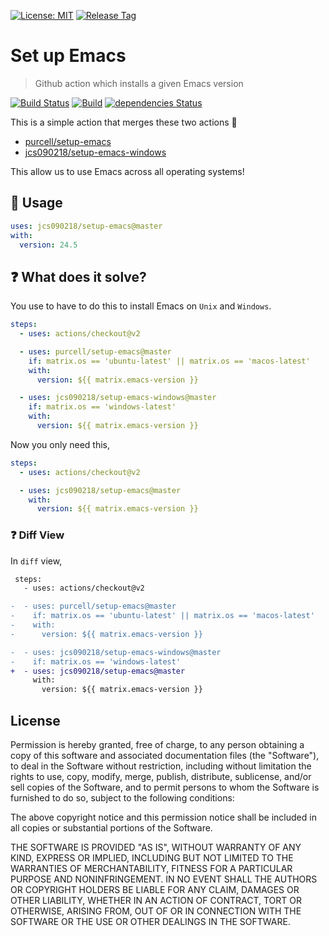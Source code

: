 [![License: MIT](https://img.shields.io/badge/License-MIT-green.svg)](https://opensource.org/licenses/MIT)
[![Release Tag](https://img.shields.io/github/tag/jcs090218/setup-emacs.svg?label=release&logo=github)](https://github.com/jcs090218/setup-emacs/releases/latest)

# Set up Emacs
> Github action which installs a given Emacs version

[![Build Status](https://github.com/jcs090218/setup-emacs/workflows/CI/badge.svg)](https://github.com/jcs090218/setup-emacs/actions)
[![Build](https://github.com/jcs090218/setup-emacs/actions/workflows/build.yml/badge.svg)](https://github.com/jcs090218/setup-emacs/actions/workflows/build.yml)
[![dependencies Status](https://status.david-dm.org/gh/jcs090218/setup-emacs.svg)](https://david-dm.org/jcs090218/setup-emacs)

This is a simple action that merges these two actions 🎉

- [purcell/setup-emacs](https://github.com/purcell/setup-emacs)
- [jcs090218/setup-emacs-windows](https://github.com/jcs090218/setup-emacs-windows)

This allow us to use Emacs across all operating systems!

## 🔨 Usage

```yaml
uses: jcs090218/setup-emacs@master
with:
  version: 24.5
```

## ❓ What does it solve?

You use to have to do this to install Emacs on `Unix` and `Windows`.

```yml
steps:
  - uses: actions/checkout@v2

  - uses: purcell/setup-emacs@master
    if: matrix.os == 'ubuntu-latest' || matrix.os == 'macos-latest'
    with:
      version: ${{ matrix.emacs-version }}

  - uses: jcs090218/setup-emacs-windows@master
    if: matrix.os == 'windows-latest'
    with:
      version: ${{ matrix.emacs-version }}
```

Now you only need this,

```yml
steps:
  - uses: actions/checkout@v2

  - uses: jcs090218/setup-emacs@master
    with:
      version: ${{ matrix.emacs-version }}
```

### ❓ Diff View

In `diff` view,

```diff
 steps:
   - uses: actions/checkout@v2

-  - uses: purcell/setup-emacs@master
-    if: matrix.os == 'ubuntu-latest' || matrix.os == 'macos-latest'
-    with:
-      version: ${{ matrix.emacs-version }}

-  - uses: jcs090218/setup-emacs-windows@master
-    if: matrix.os == 'windows-latest'
+  - uses: jcs090218/setup-emacs@master
     with:
       version: ${{ matrix.emacs-version }}
```

## License

Permission is hereby granted, free of charge, to any person obtaining a copy
of this software and associated documentation files (the "Software"), to deal
in the Software without restriction, including without limitation the rights
to use, copy, modify, merge, publish, distribute, sublicense, and/or sell
copies of the Software, and to permit persons to whom the Software is
furnished to do so, subject to the following conditions:

The above copyright notice and this permission notice shall be included in all
copies or substantial portions of the Software.

THE SOFTWARE IS PROVIDED "AS IS", WITHOUT WARRANTY OF ANY KIND, EXPRESS OR
IMPLIED, INCLUDING BUT NOT LIMITED TO THE WARRANTIES OF MERCHANTABILITY,
FITNESS FOR A PARTICULAR PURPOSE AND NONINFRINGEMENT. IN NO EVENT SHALL THE
AUTHORS OR COPYRIGHT HOLDERS BE LIABLE FOR ANY CLAIM, DAMAGES OR OTHER
LIABILITY, WHETHER IN AN ACTION OF CONTRACT, TORT OR OTHERWISE, ARISING FROM,
OUT OF OR IN CONNECTION WITH THE SOFTWARE OR THE USE OR OTHER DEALINGS IN THE
SOFTWARE.
